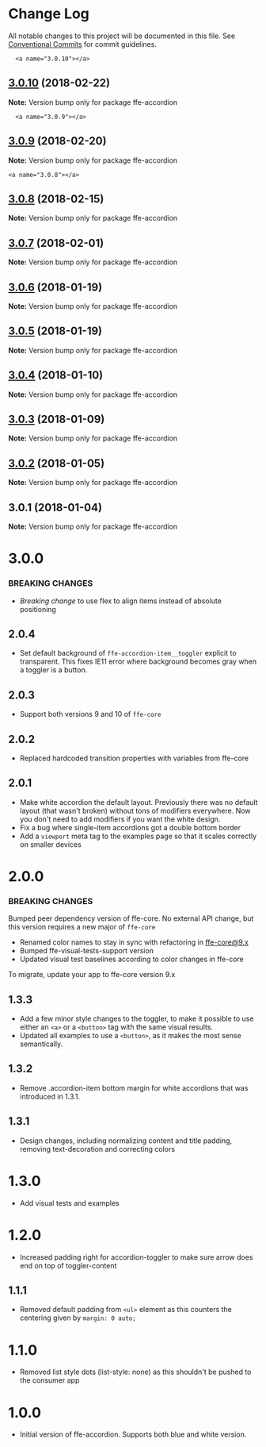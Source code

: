 # Change Log

All notable changes to this project will be documented in this file.
See [Conventional Commits](https://conventionalcommits.org) for commit guidelines.

      <a name="3.0.10"></a>
## [3.0.10](***REMOVED***) (2018-02-22)




**Note:** Version bump only for package ffe-accordion

      <a name="3.0.9"></a>
## [3.0.9](***REMOVED***) (2018-02-20)




**Note:** Version bump only for package ffe-accordion

    <a name="3.0.8"></a>
## [3.0.8](***REMOVED***) (2018-02-15)




**Note:** Version bump only for package ffe-accordion

  <a name="3.0.7"></a>
## [3.0.7](***REMOVED***) (2018-02-01)




**Note:** Version bump only for package ffe-accordion

<a name="3.0.6"></a>
## [3.0.6](***REMOVED***) (2018-01-19)




**Note:** Version bump only for package ffe-accordion

<a name="3.0.5"></a>
## [3.0.5](***REMOVED***) (2018-01-19)




**Note:** Version bump only for package ffe-accordion

<a name="3.0.4"></a>

## [3.0.4](***REMOVED***) (2018-01-10)

**Note:** Version bump only for package ffe-accordion

<a name="3.0.3"></a>

## [3.0.3](***REMOVED***) (2018-01-09)

**Note:** Version bump only for package ffe-accordion

<a name="3.0.2"></a>

## [3.0.2](***REMOVED***) (2018-01-05)

**Note:** Version bump only for package ffe-accordion

<a name="3.0.1"></a>

## 3.0.1 (2018-01-04)

**Note:** Version bump only for package ffe-accordion

# 3.0.0

### BREAKING CHANGES

* _Breaking change_ to use flex to align items instead of absolute positioning

## 2.0.4

* Set default background of `ffe-accordion-item__toggler` explicit to transparent.
This fixes IE11 error where background becomes gray when a toggler is a button.

## 2.0.3

* Support both versions 9 and 10 of `ffe-core`

## 2.0.2

* Replaced hardcoded transition properties with variables from ffe-core

## 2.0.1

* Make white accordion the default layout. Previously there was no default layout (that wasn't broken) without
tons of modifiers everywhere. Now you don't need to add modifiers if you want the white design.
* Fix a bug where single-item accordions got a double bottom border
* Add a `viewport` meta tag to the examples page so that it scales correctly on smaller devices

# 2.0.0

### BREAKING CHANGES

Bumped peer dependency version of ffe-core. No external API change, but this version requires a new major of `ffe-core`

* Renamed color names to stay in sync with refactoring in ffe-core@9.x
* Bumped ffe-visual-tests-support version
* Updated visual test baselines according to color changes in ffe-core

To migrate, update your app to ffe-core version 9.x

## 1.3.3

* Add a few minor style changes to the toggler, to make it possible to use either an `<a>` or a `<button>` tag with the same visual results.
* Updated all examples to use a `<button>`, as it makes the most sense semantically.

## 1.3.2

* Remove .accordion-item bottom margin for white accordions that was introduced in 1.3.1.

## 1.3.1

* Design changes, including normalizing content and title padding, removing text-decoration and correcting colors

# 1.3.0

* Add visual tests and examples

# 1.2.0

* Increased padding right for accordion-toggler to make sure arrow does end on top of toggler-content

## 1.1.1

* Removed default padding from `<ul>` element as this counters the centering given by `margin: 0 auto;`

# 1.1.0

* Removed list style dots (list-style: none) as this shouldn't be pushed to the consumer app

# 1.0.0

* Initial version of ffe-accordion. Supports both blue and white version.
